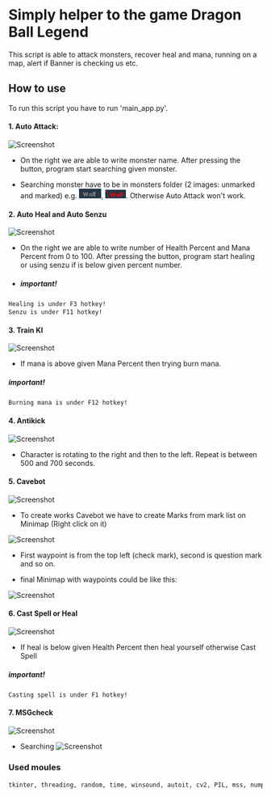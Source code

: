 # Simply helper to the game Dragon Ball Legend 

This script is able to attack monsters, recover heal and mana, running on a map, alert if Banner is checking us etc.

## How to use

To run this script you have to run 'main_app.py'.

#### 1. Auto Attack:
![Screenshot](README_image/auto_attack.png)

* On the right we are able to write monster name. After pressing the button, program start searching given monster.

* Searching monster have to be in monsters folder (2 images: unmarked and marked) e.g. ![Screenshot](monsters/wolf_unmarked.png), ![Screenshot](monsters/wolf_marked.png). Otherwise Auto Attack won't work.

#### 2. Auto Heal and Auto Senzu
![Screenshot](README_image/auto_heal.png)

* On the right we are able to write number of Health Percent and Mana Percent from 0 to 100. After pressing the button, program start healing or using senzu if is below given percent number.

* ##### important!
```bahs 
Healing is under F3 hotkey!
Senzu is under F11 hotkey!
```

#### 3. Train KI
![Screenshot](README_image/Train_ki.png)

* If mana is above given Mana Percent then trying burn mana. 
##### important!
```bahs 
Burning mana is under F12 hotkey!
```

#### 4. Antikick
![Screenshot](README_image/Antikick.png)

* Character is rotating to the right and then to the left. Repeat is between 500 and 700 seconds.

#### 5. Cavebot
![Screenshot](README_image/Cavebot.png)

* To create works Cavebot we have to create Marks from mark list on Minimap (Right click on it)

![Screenshot](README_image/Marks_cavebot.png)

* First waypoint is from the top left (check mark), second is question mark and so on.

* final Minimap with waypoints could be like this:

![Screenshot](README_image/Minimap_cavebot.png)

#### 6. Cast Spell or Heal

![Screenshot](README_image/Spell_heal.png)

* If heal is below given Health Percent then heal yourself otherwise Cast Spell

##### important!
```bahs 
Casting spell is under F1 hotkey!
```

#### 7. MSGcheck
![Screenshot](README_image/MSGcheck.png)

* Searching ![Screenshot](README_image/MSGcheck_search.png)
















### Used moules 

```bash
tkinter, threading, random, time, winsound, autoit, cv2, PIL, mss, numpy, pyautogui, win32api, keyboard
```
